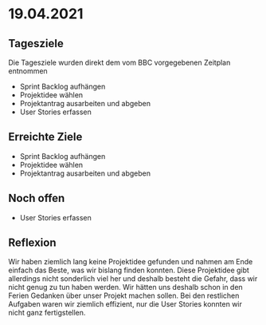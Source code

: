 # 19.04.2021

## Tagesziele
Die Tagesziele wurden direkt dem vom BBC vorgegebenen Zeitplan entnommen
* Sprint Backlog aufhängen
* Projektidee wählen
* Projektantrag ausarbeiten und abgeben
* User Stories erfassen

## Erreichte Ziele
* Sprint Backlog aufhängen
* Projektidee wählen
* Projektantrag ausarbeiten und abgeben

## Noch offen
* User Stories erfassen

## Reflexion
Wir haben ziemlich lang keine Projektidee gefunden und nahmen am Ende einfach das Beste, was wir bislang finden konnten.
Diese Projektidee gibt allerdings nicht sonderlich viel her und deshalb besteht die Gefahr, dass wir nicht genug zu tun
haben werden. Wir hätten uns deshalb schon in den Ferien Gedanken über unser Projekt machen sollen. Bei den restlichen
Aufgaben waren wir ziemlich effizient, nur die User Stories konnten wir nicht ganz fertigstellen.